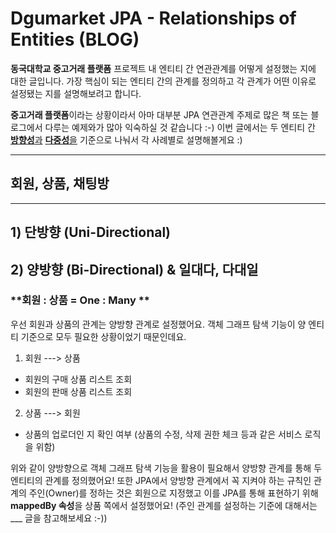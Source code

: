 # Dgumarket JPA  - Relationships of Entities (BLOG)

**동국대학교 중고거래 플랫폼** 프로젝트 내 엔티티 간 연관관계를 어떻게 설정했는 지에 대한 글입니다. 가장 핵심이 되는 엔티티 간의 관계를 정의하고 각 관계가 어떤 이유로 설정됐는 지를 설명해보려고 합니다. 

**중고거래 플랫폼**이라는 상황이라서 아마 대부분 JPA 연관관계 주제로 많은 책 또는 블로그에서 다루는 예제와가 많아 익숙하실 것 같습니다 :-) 이번 글에서는 두 엔티티 간 <u>**방향성**과</u> <u>**다중성**을</u> 기준으로 나눠서 각 사례별로 설명해볼게요 :) 

___

## **회원, 상품, 채팅방**

____

## **1) 단방향 (Uni-Directional)**

## **2) 양방향 (Bi-Directional)** **& 일대다, 다대일** 

### **회원 : 상품 = One :  Many **	   

우선 회원과 상품의 관계는 양방향 관계로 설정했어요. 객체 그래프 탐색 기능이 양 엔티티 기준으로 모두 필요한 상황이었기 때문인데요. 

1) 회원 ---> 상품 

- 회원의 구매 상품 리스트 조회
- 회원의 판매 상품 리스트 조회

2) 상품 ---> 회원 

- 상품의 업로더인 지 확인 여부 (상품의 수정, 삭제 권한 체크 등과 같은 서비스 로직을 위함)

위와 같이 양방향으로 객체 그래프 탐색 기능을 활용이 필요해서 양방향 관계를 통해 두 엔티티의 관계를 정의했어요! 또한 JPA에서 양방향 관계에서 꼭 지켜야 하는 규칙인 관계의 주인(Owner)를 정하는 것은 회원으로 지정했고 이를 JPA를 통해 표현하기 위해 **mappedBy 속성**을 상품 쪽에서 설정했어요! (주인 관계를 설정하는 기준에 대해서는 ___ 글을 참고해보세요 :-))

